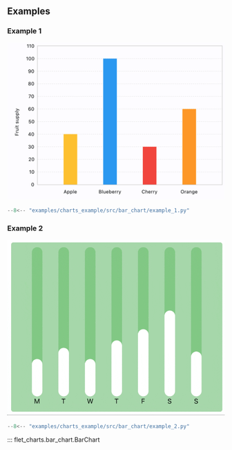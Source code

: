 ## Examples

### Example 1

![BarChart example 1](assets/bar-chart/example-1.png)

```python
--8<-- "examples/charts_example/src/bar_chart/example_1.py"
```

### Example 2

![BarChart example 2](assets/bar-chart/example-2.gif)

```python
--8<-- "examples/charts_example/src/bar_chart/example_2.py"
```

::: flet_charts.bar_chart.BarChart
